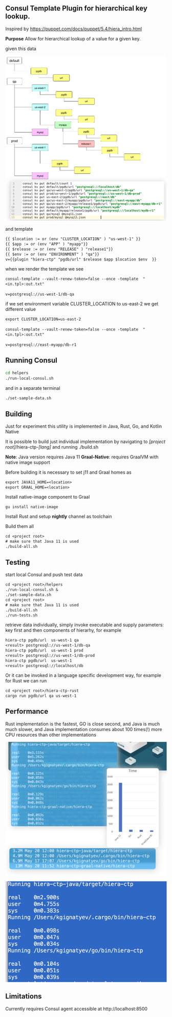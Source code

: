 Consul Template Plugin for hierarchical  key lookup.
---

Inspired by  https://puppet.com/docs/puppet/5.4/hiera_intro.html

**Purpose**
Allow for hierarchical lookup of a value for a given key. 

given this data

![](docs/data.png)

and template 

	{{ $location := or (env "CLUSTER_LOCATION" ) "us-west-1" }}
    {{ $app := or (env "APP" ) "myapp"}}
    {{ $release := or (env "RELEASE" ) "release1"}}
    {{ $env := or (env "ENVIRONMENT" ) "qa"}}
	v={{plugin "hiera-ctp" "pgdb/url" $release $app $location $env  }}


when we render the template we see
	
	consul-template --vault-renew-token=false --once -template  "<in.tpl>:out.txt"
	
	v=postgresql://us-west-1/db-qa
	
	
if we set environment variable CLUSTER_LOCATION to us-east-2 we get different value

	export CLUSTER_LOCATION=us-east-2
	
	consul-template --vault-renew-token=false --once -template  "<in.tpl>:out.txt"
	
	v=postgresql://east-myapp/db-r1	 

Running Consul
---

```bash
cd helpers
./run-local-consul.sh
```

and in a separate terminal

```bash 
./set-sample-data.sh
```

Building
---

Just for experiment this utility is implemented in Java, Rust, Go, and Kotlin Native

It is possible to build just individual implementation by navigating to *[project root]*/hiera-ctp-*[lang]*
 and running ./build.sh

**Note**: Java version requires Java 11
**Graal-Native**: requires GraalVM with native image support

Before building it is necessary to set j11 and Graal homes as

	export JAVA11_HOME=<location>
    export GRAAL_HOME=<location>
    
    
Install native-image component to Graal

    gu install native-image
        

Install Rust and setup **nightly** channel as toolchain
 
Build them all 

	cd <project root>
	# make sure that Java 11 is used
	./build-all.sh
  


Testing
---

start local Consul and push test data

	cd <project root>/helpers
	./run-local-consul.sh &
	./set-sample-data.sh
	cd <project root>
	# make sure that Java 11 is used
	./build-all.sh
	./run-tests.sh
	

retrieve data individually, simply invoke executable and supply parameters: key first 
and then components of hierarhy, for example  

	hiera-ctp pgdb/url  us-west-1 qa 	
	<result> postgresql://us-west-1/db-qa	
	hiera-ctp pgdb/url  us-west-1 prod
    <result> postgresql://us-west-1/db-prod
    hiera-ctp pgdb/url  us-west-1 
    <result> postgresql://localhost/db 

Or it can be invoked in a language specific development way, for example for Rust we can run

    cd <project root>/hiera-ctp-rust
	cargo run pgdb/url qa us-west-1	
	
Performance
---

Rust implementation  is the fastest, GO is close second, and Java is much much slower,
and Java implementation consumes about 100 times(!) more CPU resources than other
implementations

![performance](docs/performance.png)
	
![performance](docs/performance-2.png)



Limitations
---

Currently requires Consul agent accessible at http://localhost:8500 	
	
